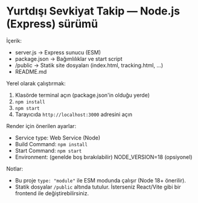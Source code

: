 Yurtdışı Sevkiyat Takip — Node.js (Express) sürümü
==================================================

İçerik:
- server.js         -> Express sunucu (ESM)
- package.json      -> Bağımlılıklar ve start script
- /public           -> Statik site dosyaları (index.html, tracking.html, ...)
- README.md

Yerel olarak çalıştırmak:
1. Klasörde terminal açın (package.json'in olduğu yerde)
2. `npm install`
3. `npm start`
4. Tarayıcıda `http://localhost:3000` adresini açın

Render için önerilen ayarlar:
- Service type: Web Service (Node)
- Build Command: `npm install`
- Start Command: `npm start`
- Environment: (genelde boş bırakılabilir) NODE_VERSION=18 (opsiyonel)

Notlar:
- Bu proje `type: "module"` ile ESM modunda çalışır (Node 18+ önerilir).
- Statik dosyalar `/public` altında tutulur. İsterseniz React/Vite gibi bir frontend ile değiştirebilirsiniz.
